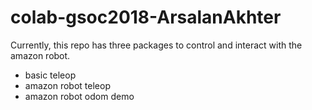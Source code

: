 # colab-gsoc2018-ArsalanAkhter
Currently, this repo has three packages to control and interact with the amazon robot.
- basic teleop
- amazon robot teleop
- amazon robot odom demo
